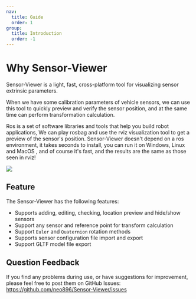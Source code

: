 ```yaml
---
nav:
  title: Guide
  order: 1
group:
  title: Introduction
  order: -1
---
```


# Why Sensor-Viewer

Sensor-Viewer is a light, fast, cross-platform tool for visualizing sensor extrinsic parameters.

When we have some calibration parameters of vehicle sensors, we can use this tool to quickly preview and verify the sensor position, and at the same time can perform transformation calculation.

Ros is a set of software libraries and tools that help you build robot applications, We can play rosbag and use the rviz visualization tool to get a preview of the sensor's position. Sensor-Viewer doesn't depend on a ros environment, it takes seconds to install, you can run it on Windows, Linux and MacOS , and of course it's fast, and the results are the same as those seen in rviz!

<img src='/Sensor-Viewer-Doc/showcase.png' >

## Feature

The Sensor-Viewer has the following features:

- Supports adding, editing, checking, location preview and hide/show sensors
- Support any sensor and reference point for transform calculation
- Support `Euler` and `Quaternion` rotation methods
- Supports sensor configuration file import and export
- Support GLTF model file export

## Question Feedback

If you find any problems during use, or have suggestions for improvement, please feel free to post them on GitHub Issues: https://github.com/neo896/Sensor-Viewer/issues
